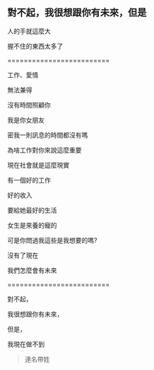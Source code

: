 ## 對不起，我很想跟你有未來，但是 

人的手就這麼大

握不住的東西太多了

=========================

工作、愛情

無法兼得

沒有時間照顧你

我是你女朋友

密我一則訊息的時間都沒有嗎

為啥工作對你來說這麼重要

現在社會就是這麼現實

有一個好的工作

好的收入

要給她最好的生活

女生是來養的寵的

可是你問過我這些是我想要的嗎?

沒有了現在

我們怎麼會有未來

 
=========================

對不起，

我很想跟你有未來，

但是，

我現在做不到


>連名帶姓